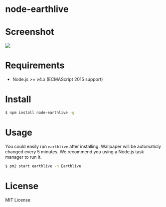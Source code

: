 # node-earthlive

# Screenshot

![](http://ww3.sinaimg.cn/large/62580dd9gw1ez1t8v517vj21hc0u0jwk.jpg)

# Requirements

- Node.js >= v4.x (ECMAScript 2015 support)

# Install

```bash
$ npm install node-earthlive -g
```
# Usage

You could easily run `earthlive` after installing. Wallpaper will be automaticly changed every 5 minutes. We recommend you using a Node.js task manager to run it.

```bash
$ pm2 start earthlive -n Earthlive
```

# License

MIT License
